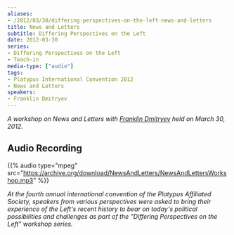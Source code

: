 ```yaml
---
aliases:
- /2012/03/30/differing-perspectives-on-the-left-news-and-letters
title: News and Letters
subtitle: Differing Perspectives on the Left
date: 2012-03-30
series:
- Differing Perspectives on the Left
- Teach-in
media-type: ["audio"]
tags:
- Platypus International Convention 2012
- News and Letters
speakers:
- Franklin Dmitryev
---
```


_A workshop on News and Letters with [Franklin Dmitryev](/speakers/franklin-dmitryev/) held on March 30, 2012._

## Audio Recording

{{% audio type="mpeg" src="https://archive.org/download/NewsAndLetters/NewsAndLettersWorkshop.mp3" %}}


_At the fourth annual international convention of the Platypus Affiliated Society, speakers from various perspectives were asked to bring their experience of the Left's recent history to bear on today's political possibilities and challenges as part of the "Differing Perspectives on the Left" workshop series._
